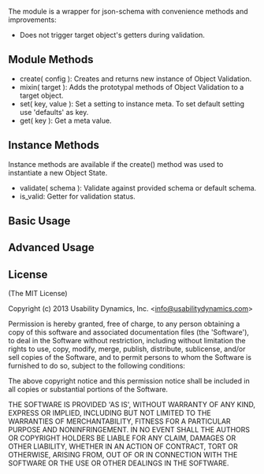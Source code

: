 The module is a wrapper for json-schema with convenience methods and improvements:

  - Does not trigger target object's getters during validation.

## Module Methods

  - create( config ): Creates and returns new instance of Object Validation.
  - mixin( target ): Adds the prototypal methods of Object Validation to a target object.
  - set( key, value ): Set a setting to instance meta. To set default setting use 'defaults' as key.
  - get( key ): Get a meta value.

## Instance Methods
Instance methods are available if the create() method was used to instantiate a new Object State.

  - validate( schema ): Validate against provided schema or default schema.
  - is_valid: Getter for validation status.

## Basic Usage

## Advanced Usage

## License

(The MIT License)

Copyright (c) 2013 Usability Dynamics, Inc. &lt;info@usabilitydynamics.com&gt;

Permission is hereby granted, free of charge, to any person obtaining
a copy of this software and associated documentation files (the
'Software'), to deal in the Software without restriction, including
without limitation the rights to use, copy, modify, merge, publish,
distribute, sublicense, and/or sell copies of the Software, and to
permit persons to whom the Software is furnished to do so, subject to
the following conditions:

The above copyright notice and this permission notice shall be
included in all copies or substantial portions of the Software.

THE SOFTWARE IS PROVIDED 'AS IS', WITHOUT WARRANTY OF ANY KIND,
EXPRESS OR IMPLIED, INCLUDING BUT NOT LIMITED TO THE WARRANTIES OF
MERCHANTABILITY, FITNESS FOR A PARTICULAR PURPOSE AND NONINFRINGEMENT.
IN NO EVENT SHALL THE AUTHORS OR COPYRIGHT HOLDERS BE LIABLE FOR ANY
CLAIM, DAMAGES OR OTHER LIABILITY, WHETHER IN AN ACTION OF CONTRACT,
TORT OR OTHERWISE, ARISING FROM, OUT OF OR IN CONNECTION WITH THE
SOFTWARE OR THE USE OR OTHER DEALINGS IN THE SOFTWARE.
